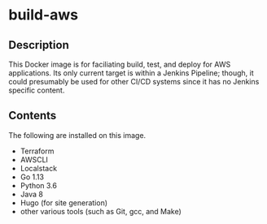 # build-aws

## Description

This Docker image is for faciliating build, test, and deploy for AWS applications.  Its only current target is within a Jenkins Pipeline; though, it could presumably be used for other CI/CD systems since it has no Jenkins specific content.

## Contents

The following are installed on this image.

- Terraform
- AWSCLI
- Localstack
- Go 1.13
- Python 3.6
- Java 8
- Hugo (for site generation)
- other various tools (such as Git, gcc, and Make)
